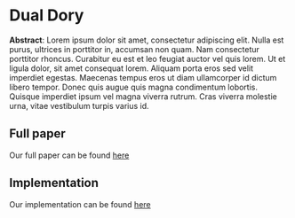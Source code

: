 Dual Dory 
================
**Abstract**: Lorem ipsum dolor sit amet, consectetur adipiscing elit. Nulla est purus, ultrices in porttitor
in, accumsan non quam. Nam consectetur porttitor rhoncus. Curabitur eu est et leo feugiat
auctor vel quis lorem. Ut et ligula dolor, sit amet consequat lorem. Aliquam porta eros sed
velit imperdiet egestas. Maecenas tempus eros ut diam ullamcorper id dictum libero
tempor. Donec quis augue quis magna condimentum lobortis. Quisque imperdiet ipsum vel
magna viverra rutrum. Cras viverra molestie urna, vitae vestibulum turpis varius id.

Full paper
------------
Our full paper can be found [here](https://github.com/DualDory/DualDory.github.io/blob/main/DualDory-full.pdf)

Implementation
---------------
Our implementation can be found [here](https://github.com/yacovm/DualDory)


